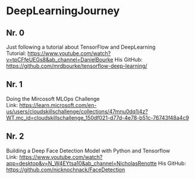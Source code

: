# DeepLearningJourney
## Nr. 0
Just following a tutorial about TensorFlow and DeepLearning <br>
Tutorial: https://www.youtube.com/watch?v=tpCFfeUEGs8&ab_channel=DanielBourke
His GitHub: https://github.com/mrdbourke/tensorflow-deep-learning/
## Nr. 1
Doing the Mircosoft MLOps Challenge <br>
Link: https://learn.microsoft.com/en-us/users/cloudskillschallenge/collections/47mnu0dq1j4z?WT.mc_id=cloudskillschallenge_150df021-d77d-4e78-b51c-76743f48a4c9
## Nr. 2
Building a Deep Face Detection Model with Python and Tensorflow <br>
Link: https://www.youtube.com/watch?app=desktop&v=N_W4EYtsa10&ab_channel=NicholasRenotte
His GitHub: https://github.com/nicknochnack/FaceDetection

